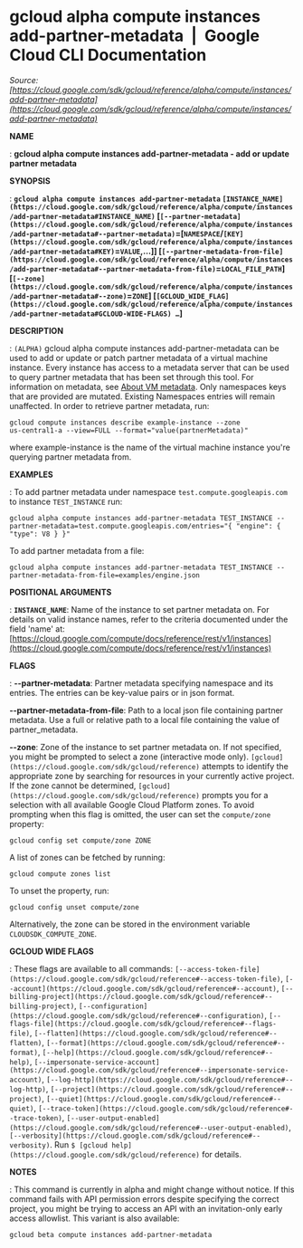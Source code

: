# gcloud alpha compute instances add-partner-metadata  |  Google Cloud CLI Documentation

*Source: [https://cloud.google.com/sdk/gcloud/reference/alpha/compute/instances/add-partner-metadata](https://cloud.google.com/sdk/gcloud/reference/alpha/compute/instances/add-partner-metadata)*

**NAME**

: **gcloud alpha compute instances add-partner-metadata - add or update partner metadata**

**SYNOPSIS**

: **`gcloud alpha compute instances add-partner-metadata` `[INSTANCE_NAME](https://cloud.google.com/sdk/gcloud/reference/alpha/compute/instances/add-partner-metadata#INSTANCE_NAME)` [`[--partner-metadata](https://cloud.google.com/sdk/gcloud/reference/alpha/compute/instances/add-partner-metadata#--partner-metadata)`=[`NAMESPACE`/`[KEY](https://cloud.google.com/sdk/gcloud/reference/alpha/compute/instances/add-partner-metadata#KEY)`=`VALUE`,…]] [`[--partner-metadata-from-file](https://cloud.google.com/sdk/gcloud/reference/alpha/compute/instances/add-partner-metadata#--partner-metadata-from-file)`=`LOCAL_FILE_PATH`] [`[--zone](https://cloud.google.com/sdk/gcloud/reference/alpha/compute/instances/add-partner-metadata#--zone)`=`ZONE`] [`[GCLOUD_WIDE_FLAG](https://cloud.google.com/sdk/gcloud/reference/alpha/compute/instances/add-partner-metadata#GCLOUD-WIDE-FLAGS) …`]**

**DESCRIPTION**

: `(ALPHA)` gcloud alpha compute instances add-partner-metadata can be
used to add or update or patch partner metadata of a virtual machine instance.
Every instance has access to a metadata server that can be used to query partner
metadata that has been set through this tool. For information on metadata, see
[About VM
metadata](https://cloud.google.com/compute/docs/metadata/overview).
Only namespaces keys that are provided are mutated. Existing Namespaces entries
will remain unaffected.
In order to retrieve partner metadata, run:

```
gcloud compute instances describe example-instance --zone
us-central1-a --view=FULL --format="value(partnerMetadata)"
```

where example-instance is the name of the virtual machine instance you're
querying partner metadata from.

**EXAMPLES**

: To add partner metadata under namespace
``test.compute.googleapis.com`` to instance
``TEST_INSTANCE`` run:

```
gcloud alpha compute instances add-partner-metadata TEST_INSTANCE --partner-metadata=test.compute.googleapis.com/entries="{ "engine": { "type": V8 } }"
```

To add partner metadata from a file:

```
gcloud alpha compute instances add-partner-metadata TEST_INSTANCE --partner-metadata-from-file=examples/engine.json
```

**POSITIONAL ARGUMENTS**

: **`INSTANCE_NAME`**:
Name of the instance to set partner metadata on. For details on valid instance
names, refer to the criteria documented under the field 'name' at: [https://cloud.google.com/compute/docs/reference/rest/v1/instances](https://cloud.google.com/compute/docs/reference/rest/v1/instances)

**FLAGS**

: **--partner-metadata**:
Partner metadata specifying namespace and its entries. The entries can be
key-value pairs or in json format.

**--partner-metadata-from-file**:
Path to a local json file containing partner metadata. Use a full or relative
path to a local file containing the value of partner_metadata.

**--zone**:
Zone of the instance to set partner metadata on. If not specified, you might be
prompted to select a zone (interactive mode only). `[gcloud](https://cloud.google.com/sdk/gcloud/reference)` attempts to identify the
appropriate zone by searching for resources in your currently active project. If
the zone cannot be determined, `[gcloud](https://cloud.google.com/sdk/gcloud/reference)` prompts you for a selection with
all available Google Cloud Platform zones.
To avoid prompting when this flag is omitted, the user can set the
``compute/zone`` property:

```
gcloud config set compute/zone ZONE
```

A list of zones can be fetched by running:

```
gcloud compute zones list
```

To unset the property, run:

```
gcloud config unset compute/zone
```

Alternatively, the zone can be stored in the environment variable
``CLOUDSDK_COMPUTE_ZONE``.

**GCLOUD WIDE FLAGS**

: These flags are available to all commands: `[--access-token-file](https://cloud.google.com/sdk/gcloud/reference#--access-token-file)`,
`[--account](https://cloud.google.com/sdk/gcloud/reference#--account)`, `[--billing-project](https://cloud.google.com/sdk/gcloud/reference#--billing-project)`,
`[--configuration](https://cloud.google.com/sdk/gcloud/reference#--configuration)`,
`[--flags-file](https://cloud.google.com/sdk/gcloud/reference#--flags-file)`,
`[--flatten](https://cloud.google.com/sdk/gcloud/reference#--flatten)`, `[--format](https://cloud.google.com/sdk/gcloud/reference#--format)`, `[--help](https://cloud.google.com/sdk/gcloud/reference#--help)`, `[--impersonate-service-account](https://cloud.google.com/sdk/gcloud/reference#--impersonate-service-account)`,
`[--log-http](https://cloud.google.com/sdk/gcloud/reference#--log-http)`,
`[--project](https://cloud.google.com/sdk/gcloud/reference#--project)`, `[--quiet](https://cloud.google.com/sdk/gcloud/reference#--quiet)`, `[--trace-token](https://cloud.google.com/sdk/gcloud/reference#--trace-token)`, `[--user-output-enabled](https://cloud.google.com/sdk/gcloud/reference#--user-output-enabled)`,
`[--verbosity](https://cloud.google.com/sdk/gcloud/reference#--verbosity)`.
Run `$ [gcloud help](https://cloud.google.com/sdk/gcloud/reference)` for details.

**NOTES**

: This command is currently in alpha and might change without notice. If this
command fails with API permission errors despite specifying the correct project,
you might be trying to access an API with an invitation-only early access
allowlist. This variant is also available:

```
gcloud beta compute instances add-partner-metadata
```